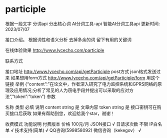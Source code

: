 # participle
根据一段文字 分词api 分出核心词 
AI分词工具-api
智能AI分词工具api 更新时间: 2023/07/07

接口介绍。
根据词性和语义分析 去掉多余的词 留下有用的关键词

在线体验效果
http://www.lycecho.com/participle

联系方式

接口地址 http://www.lycecho.com/api/getParticiple
post方式 json格式发送过来
如果想用form方式
http://www.lycecho.com/api/getParticiple/form
用这个链接
举例
{“content”:”在论文中，作者深入研究了电力监控系统和GPRS网络的原理及应用情况;分析了常见的人为窃电手段并提出可以采取的应对方法”,”token”:”token”}
参数

名称	类型	必填	说明
content	string	是	文章内容
token	string	是	接口密钥可在购买接口后获取
如果有帮助到您，欢迎给我个star，谢谢！

收费模式
功能说明	付费版本
价格	100元/月
JSON接口	√
日请求次数	不限
IP白名单	√
技术支持(简单)	√
QQ咨询(599858092)
微信咨询（kekegov）	√